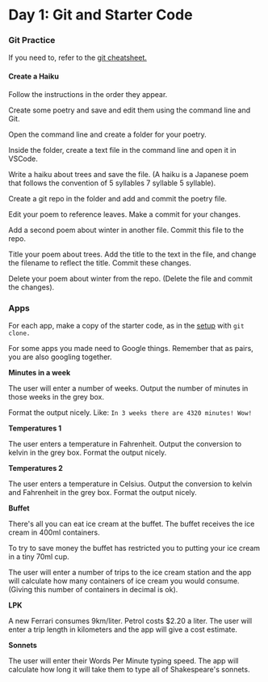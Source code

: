 # Day 1: Git and Starter Code

### Git Practice

If you need to, refer to the [git cheatsheet.](../../2-organising-and-managing-code-files/2-2-git.md#cheat-sheet)

#### Create a Haiku

Follow the instructions in the order they appear. 

Create some poetry and save and edit them using the command line and Git.

Open the command line and create a folder for your poetry.

Inside the folder, create a text file in the command line and open it in VSCode.

Write a haiku about trees and save the file. \(A haiku is a Japanese poem that follows the convention of 5 syllables 7 syllable 5 syllable\).

Create a git repo in the folder and add and commit the poetry file.

Edit your poem to reference leaves. Make a commit for your changes.

Add a second poem about winter in another file. Commit this file to the repo.

Title your poem about trees. Add the title to the text in the file, and change the filename to reflect the title. Commit these changes.

Delete your poem about winter from the repo. \(Delete the file and commit the changes\).

### Apps

For each app, make a copy of the starter code, as in the [setup](https://swe101.rocketacademy.co/4-getting-started-with-code/4-2-our-first-program#setup) with `git clone.`

For some apps you made need to Google things. Remember that as pairs, you are also googling together.

**Minutes in a week**

The user will enter a number of weeks. Output the number of minutes in those weeks in the grey box.

Format the output nicely. Like: `In 3 weeks there are 4320 minutes! Wow!`

**Temperatures 1**

The user enters a temperature in Fahrenheit. Output the conversion to kelvin in the grey box. Format the output nicely.

**Temperatures 2**

The user enters a temperature in Celsius. Output the conversion to kelvin and Fahrenheit in the grey box. Format the output nicely.

**Buffet**

There's all you can eat ice cream at the buffet. The buffet receives the ice cream in 400ml containers.

To try to save money the buffet has restricted you to putting your ice cream in a tiny 70ml cup.

The user will enter a number of trips to the ice cream station and the app will calculate how many containers of ice cream you would consume. \(Giving this number of containers in decimal is ok\).

**LPK**

A new Ferrari consumes 9km/liter. Petrol costs $2.20 a liter. The user will enter a trip length in kilometers and the app will give a cost estimate.

**Sonnets**

The user will enter their Words Per Minute typing speed. The app will calculate how long it will take them to type all of Shakespeare's sonnets.



